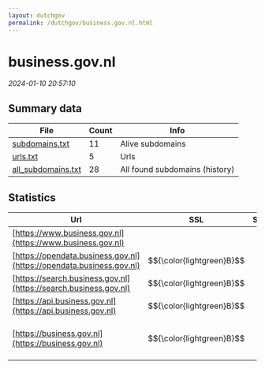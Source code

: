 ```yaml
---
layout: dutchgov
permalink: /dutchgov/business.gov.nl.html
---
```



# business.gov.nl
*2024-01-10 20:57:10*
## Summary data


| File       | Count | Info |
|------------|-------|------|
|[subdomains.txt](/data/business.gov.nl/subdomains.txt)|11|Alive subdomains|
|[urls.txt](/data/business.gov.nl/urls.txt)|5|Urls|
|[all_subdomains.txt](/data/business.gov.nl/all_subdomains.txt)|28|All found subdomains (history)|


## Statistics


| Url | SSL | Server | Cookie | HSTS | CSP | XFO | XXP | RP | Tech |Title |
|------------|-------|------|------|------|------|------|------|------|------|------|
|[https://www.business.gov.nl](https://www.business.gov.nl)| || | | | | | :white_check_mark: |||
|[https://opendata.business.gov.nl](https://opendata.business.gov.nl)| $${\color{lightgreen}B}$$ || |:white_check_mark: | | :white_check_mark: | | :white_check_mark: |HSTS||
|[https://search.business.gov.nl](https://search.business.gov.nl)| $${\color{lightgreen}B}$$ || |:white_check_mark: | | :white_check_mark: | | :white_check_mark: |HSTS||
|[https://api.business.gov.nl](https://api.business.gov.nl)| $${\color{lightgreen}B}$$ || |:white_check_mark: | | :white_check_mark: | | :white_check_mark: |HSTS||
|[https://business.gov.nl](https://business.gov.nl)| $${\color{lightgreen}B}$$ || |:white_check_mark: | | :white_check_mark: | :white_check_mark: | :white_check_mark: |Bloomreach Google Tag Manager HSTS React|Business.gov.nl...|